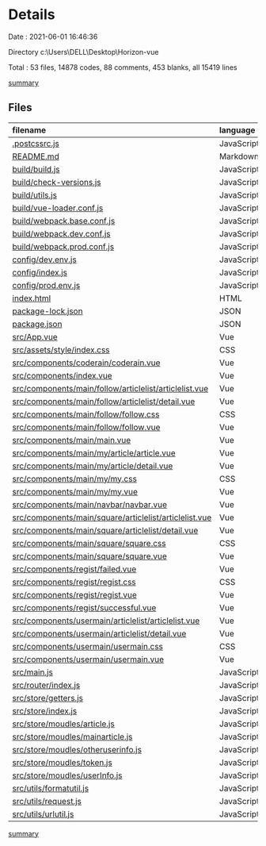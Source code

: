 # Details

Date : 2021-06-01 16:46:36

Directory c:\Users\DELL\Desktop\Horizon-vue

Total : 53 files,  14878 codes, 88 comments, 453 blanks, all 15419 lines

[summary](results.md)

## Files
| filename | language | code | comment | blank | total |
| :--- | :--- | ---: | ---: | ---: | ---: |
| [.postcssrc.js](/.postcssrc.js) | JavaScript | 7 | 2 | 2 | 11 |
| [README.md](/README.md) | Markdown | 14 | 0 | 8 | 22 |
| [build/build.js](/build/build.js) | JavaScript | 35 | 0 | 7 | 42 |
| [build/check-versions.js](/build/check-versions.js) | JavaScript | 45 | 0 | 10 | 55 |
| [build/utils.js](/build/utils.js) | JavaScript | 80 | 5 | 17 | 102 |
| [build/vue-loader.conf.js](/build/vue-loader.conf.js) | JavaScript | 21 | 0 | 2 | 23 |
| [build/webpack.base.conf.js](/build/webpack.base.conf.js) | JavaScript | 74 | 4 | 5 | 83 |
| [build/webpack.dev.conf.js](/build/webpack.dev.conf.js) | JavaScript | 82 | 7 | 7 | 96 |
| [build/webpack.prod.conf.js](/build/webpack.prod.conf.js) | JavaScript | 114 | 24 | 8 | 146 |
| [config/dev.env.js](/config/dev.env.js) | JavaScript | 7 | 0 | 2 | 9 |
| [config/index.js](/config/index.js) | JavaScript | 37 | 26 | 16 | 79 |
| [config/prod.env.js](/config/prod.env.js) | JavaScript | 4 | 0 | 1 | 5 |
| [index.html](/index.html) | HTML | 17 | 1 | 2 | 20 |
| [package-lock.json](/package-lock.json) | JSON | 11,890 | 0 | 1 | 11,891 |
| [package.json](/package.json) | JSON | 70 | 0 | 1 | 71 |
| [src/App.vue](/src/App.vue) | Vue | 50 | 0 | 9 | 59 |
| [src/assets/style/index.css](/src/assets/style/index.css) | CSS | 31 | 1 | 1 | 33 |
| [src/components/coderain/coderain.vue](/src/components/coderain/coderain.vue) | Vue | 68 | 0 | 15 | 83 |
| [src/components/index.vue](/src/components/index.vue) | Vue | 84 | 0 | 10 | 94 |
| [src/components/main/follow/articlelist/articlelist.vue](/src/components/main/follow/articlelist/articlelist.vue) | Vue | 61 | 0 | 12 | 73 |
| [src/components/main/follow/articlelist/detail.vue](/src/components/main/follow/articlelist/detail.vue) | Vue | 117 | 0 | 20 | 137 |
| [src/components/main/follow/follow.css](/src/components/main/follow/follow.css) | CSS | 42 | 0 | 6 | 48 |
| [src/components/main/follow/follow.vue](/src/components/main/follow/follow.vue) | Vue | 80 | 0 | 14 | 94 |
| [src/components/main/main.vue](/src/components/main/main.vue) | Vue | 66 | 0 | 18 | 84 |
| [src/components/main/my/article/article.vue](/src/components/main/my/article/article.vue) | Vue | 61 | 0 | 12 | 73 |
| [src/components/main/my/article/detail.vue](/src/components/main/my/article/detail.vue) | Vue | 116 | 0 | 19 | 135 |
| [src/components/main/my/my.css](/src/components/main/my/my.css) | CSS | 118 | 4 | 7 | 129 |
| [src/components/main/my/my.vue](/src/components/main/my/my.vue) | Vue | 311 | 0 | 33 | 344 |
| [src/components/main/navbar/navbar.vue](/src/components/main/navbar/navbar.vue) | Vue | 51 | 0 | 9 | 60 |
| [src/components/main/square/articlelist/articlelist.vue](/src/components/main/square/articlelist/articlelist.vue) | Vue | 131 | 0 | 22 | 153 |
| [src/components/main/square/articlelist/detail.vue](/src/components/main/square/articlelist/detail.vue) | Vue | 125 | 0 | 19 | 144 |
| [src/components/main/square/square.css](/src/components/main/square/square.css) | CSS | 45 | 1 | 1 | 47 |
| [src/components/main/square/square.vue](/src/components/main/square/square.vue) | Vue | 59 | 0 | 10 | 69 |
| [src/components/regist/failed.vue](/src/components/regist/failed.vue) | Vue | 0 | 0 | 1 | 1 |
| [src/components/regist/regist.css](/src/components/regist/regist.css) | CSS | 16 | 1 | 1 | 18 |
| [src/components/regist/regist.vue](/src/components/regist/regist.vue) | Vue | 100 | 0 | 15 | 115 |
| [src/components/regist/successful.vue](/src/components/regist/successful.vue) | Vue | 22 | 0 | 8 | 30 |
| [src/components/usermain/articlelist/articlelist.vue](/src/components/usermain/articlelist/articlelist.vue) | Vue | 61 | 0 | 12 | 73 |
| [src/components/usermain/articlelist/detail.vue](/src/components/usermain/articlelist/detail.vue) | Vue | 116 | 0 | 20 | 136 |
| [src/components/usermain/usermain.css](/src/components/usermain/usermain.css) | CSS | 33 | 3 | 4 | 40 |
| [src/components/usermain/usermain.vue](/src/components/usermain/usermain.vue) | Vue | 157 | 0 | 21 | 178 |
| [src/main.js](/src/main.js) | JavaScript | 28 | 3 | 5 | 36 |
| [src/router/index.js](/src/router/index.js) | JavaScript | 58 | 0 | 6 | 64 |
| [src/store/getters.js](/src/store/getters.js) | JavaScript | 10 | 0 | 1 | 11 |
| [src/store/index.js](/src/store/index.js) | JavaScript | 20 | 0 | 4 | 24 |
| [src/store/moudles/article.js](/src/store/moudles/article.js) | JavaScript | 9 | 0 | 2 | 11 |
| [src/store/moudles/mainarticle.js](/src/store/moudles/mainarticle.js) | JavaScript | 9 | 0 | 4 | 13 |
| [src/store/moudles/otheruserinfo.js](/src/store/moudles/otheruserinfo.js) | JavaScript | 16 | 0 | 6 | 22 |
| [src/store/moudles/token.js](/src/store/moudles/token.js) | JavaScript | 10 | 0 | 2 | 12 |
| [src/store/moudles/userInfo.js](/src/store/moudles/userInfo.js) | JavaScript | 16 | 0 | 6 | 22 |
| [src/utils/formatutil.js](/src/utils/formatutil.js) | JavaScript | 28 | 0 | 1 | 29 |
| [src/utils/request.js](/src/utils/request.js) | JavaScript | 20 | 6 | 3 | 29 |
| [src/utils/urlutil.js](/src/utils/urlutil.js) | JavaScript | 36 | 0 | 5 | 41 |

[summary](results.md)